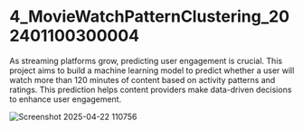 # 4_MovieWatchPatternClustering_202401100300004
As streaming platforms grow, predicting user engagement is crucial. This project aims to build a machine learning model to predict whether a user will watch more than 120 minutes of content based on activity patterns and ratings. This prediction helps content providers make data-driven decisions to enhance user engagement.

![Screenshot 2025-04-22 110756](https://github.com/user-attachments/assets/009063a2-20c8-4a92-b77a-55ecce70e839)

